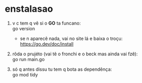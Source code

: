 # enstalasao

1. v c tem q vê si o **GO** ta funcano:  
   go version  
   - se n aparecê nada, vai no site lá e baixa o troçu:  
     https://go.dev/doc/install

2. rôda o prujéto (vai tê o fronchi e o beck mas ainda vai fzê):  
   go run main.go

3. só q antes dissu tu tem q bota as dependênça:  
   go mod tidy

